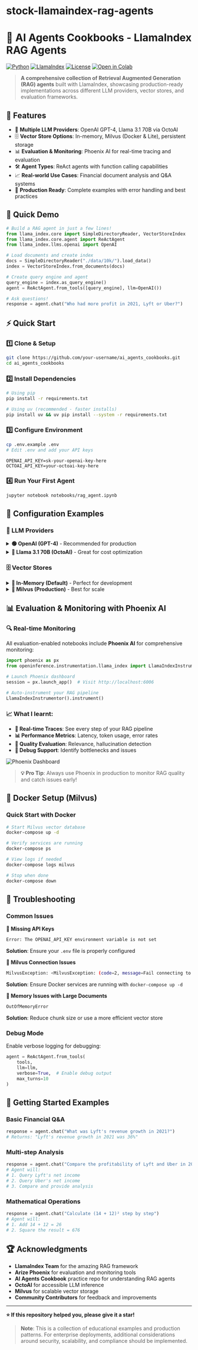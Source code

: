 # stock-llamaindex-rag-agents

# 🤖 AI Agents Cookbooks - LlamaIndex RAG Agents

[![Python](https://img.shields.io/badge/Python-3.8%2B-blue.svg)](https://python.org)
[![LlamaIndex](https://img.shields.io/badge/LlamaIndex-0.11.6-green.svg)](https://llamaindex.ai)
[![License](https://img.shields.io/badge/License-MIT-yellow.svg)](LICENSE)
[![Open in Colab](https://colab.research.google.com/assets/colab-badge.svg)](https://colab.research.google.com/github/ytang07/ai_agents_cookbooks/blob/main/llamaindex/llama31_8b_rag_agent.ipynb)

> **A comprehensive collection of Retrieval Augmented Generation (RAG) agents** built with LlamaIndex, showcasing production-ready implementations across different LLM providers, vector stores, and evaluation frameworks.

## 🌟 Features

- 🧠 **Multiple LLM Providers**: OpenAI GPT-4, Llama 3.1 70B via OctoAI
- 🗄️ **Vector Store Options**: In-memory, Milvus (Docker & Lite), persistent storage
- 📊 **Evaluation & Monitoring**: Phoenix AI for real-time tracing and evaluation
- 🛠️ **Agent Types**: ReAct agents with function calling capabilities
- 📈 **Real-world Use Cases**: Financial document analysis and Q&A systems
- 🚀 **Production Ready**: Complete examples with error handling and best practices

## 🎯 Quick Demo

```python
# Build a RAG agent in just a few lines!
from llama_index.core import SimpleDirectoryReader, VectorStoreIndex
from llama_index.core.agent import ReActAgent
from llama_index.llms.openai import OpenAI

# Load documents and create index
docs = SimpleDirectoryReader("./data/10k/").load_data()
index = VectorStoreIndex.from_documents(docs)

# Create query engine and agent
query_engine = index.as_query_engine()
agent = ReActAgent.from_tools([query_engine], llm=OpenAI())

# Ask questions!
response = agent.chat("Who had more profit in 2021, Lyft or Uber?")
```


## ⚡ Quick Start

### 1️⃣ **Clone & Setup**

```bash
git clone https://github.com/your-username/ai_agents_cookbooks.git
cd ai_agents_cookbooks
```

### 2️⃣ **Install Dependencies**

```bash
# Using pip
pip install -r requirements.txt

# Using uv (recommended - faster installs)
pip install uv && uv pip install --system -r requirements.txt
```

### 3️⃣ **Configure Environment**

```bash
cp .env.example .env
# Edit .env and add your API keys
```

```env
OPENAI_API_KEY=sk-your-openai-key-here
OCTOAI_API_KEY=your-octoai-key-here
```

### 4️⃣ **Run Your First Agent**

```bash
jupyter notebook notebooks/rag_agent.ipynb
```



## 🔧 Configuration Examples

### 🤖 LLM Providers

<details>
<summary><b>🟢 OpenAI (GPT-4)</b> - Recommended for production</summary>

```python
from llama_index.llms.openai import OpenAI

llm = OpenAI(
    model="gpt-4",
    temperature=0.1,
    max_tokens=512
)
```
**Pros**: High quality, reliable, function calling  
**Cons**: Higher cost, rate limits

</details>

<details>
<summary><b>🦙 Llama 3.1 70B (OctoAI)</b> - Great for cost optimization</summary>

```python
from llama_index.llms.openai_like import OpenAILike

llm = OpenAILike(
    model="meta-llama-3.1-70b-instruct",
    api_base="https://text.octoai.run/v1",
    api_key=os.environ["OCTOAI_API_KEY"],
    context_window=40000,
    is_function_calling_model=True
)
```
**Pros**: Lower cost, large context, open source  
**Cons**: Slightly lower quality than GPT-4

</details>

### 🗄️ Vector Stores

<details>
<summary><b>💾 In-Memory (Default)</b> - Perfect for development</summary>

```python
from llama_index.core import VectorStoreIndex

# Simple setup - no configuration needed!
index = VectorStoreIndex.from_documents(documents)
```
**Pros**: No setup required, fast for small datasets  
**Cons**: Not persistent, limited by RAM

</details>

<details>
<summary><b>🐳 Milvus (Production)</b> - Best for scale</summary>

```python
from llama_index.vector_stores.milvus import MilvusVectorStore

vector_store = MilvusVectorStore(
    host="localhost",
    port=19530,
    dim=1536,
    collection_name="documents",
    overwrite=False  # Preserve existing data
)
```
**Pros**: Highly scalable, persistent, production-ready  
**Cons**: Requires Docker setup

</details>

## 📊 Evaluation & Monitoring with Phoenix AI

### 🔍 Real-time Monitoring

All evaluation-enabled notebooks include **Phoenix AI** for comprehensive monitoring:

```python
import phoenix as px
from openinference.instrumentation.llama_index import LlamaIndexInstrumentor

# Launch Phoenix dashboard
session = px.launch_app()  # Visit http://localhost:6006

# Auto-instrument your RAG pipeline
LlamaIndexInstrumentor().instrument()
```

### 📈 What I learnt:

- **🔄 Real-time Traces**: See every step of your RAG pipeline
- **📊 Performance Metrics**: Latency, token usage, error rates
- **🎯 Quality Evaluation**: Relevance, hallucination detection
- **🐛 Debug Support**: Identify bottlenecks and issues

![Phoenix Dashboard](https://docs.arize.com/phoenix/_images/phoenix-rag-traces.png)

> **💡 Pro Tip**: Always use Phoenix in production to monitor RAG quality and catch issues early!

## 🐳 Docker Setup (Milvus)

### Quick Start with Docker

```bash
# Start Milvus vector database
docker-compose up -d

# Verify services are running
docker-compose ps

# View logs if needed
docker-compose logs milvus

# Stop when done
docker-compose down
```

## 🔧 Troubleshooting

### Common Issues

**🔑 Missing API Keys**
```bash
Error: The OPENAI_API_KEY environment variable is not set
```
**Solution**: Ensure your `.env` file is properly configured

**🐳 Milvus Connection Issues**
```bash
MilvusException: <MilvusException: (code=2, message=Fail connecting to server)>
```
**Solution**: Ensure Docker services are running with `docker-compose up -d`

**💾 Memory Issues with Large Documents**
```bash
OutOfMemoryError
```
**Solution**: Reduce chunk size or use a more efficient vector store

### Debug Mode

Enable verbose logging for debugging:
```python
agent = ReActAgent.from_tools(
    tools,
    llm=llm,
    verbose=True,  # Enable debug output
    max_turns=10
)
```

## 🚀 Getting Started Examples

### Basic Financial Q&A
```python
response = agent.chat("What was Lyft's revenue growth in 2021?")
# Returns: "Lyft's revenue growth in 2021 was 36%"
```

### Multi-step Analysis
```python
response = agent.chat("Compare the profitability of Lyft and Uber in 2021")
# Agent will:
# 1. Query Lyft's net income
# 2. Query Uber's net income  
# 3. Compare and provide analysis
```

### Mathematical Operations
```python
response = agent.chat("Calculate (14 + 12)² step by step")
# Agent will:
# 1. Add 14 + 12 = 26
# 2. Square the result = 676
```





## 🏆 Acknowledgments

- **LlamaIndex Team** for the amazing RAG framework
- **Arize Phoenix** for evaluation and monitoring tools
- **AI Agents Cookbook** practice repo for understanding RAG agents
- **OctoAI** for accessible LLM inference
- **Milvus** for scalable vector storage
- **Community Contributors** for feedback and improvements

---

**⭐ If this repository helped you, please give it a star!**

> **Note**: This is a collection of educational examples and production patterns. For enterprise deployments, additional considerations around security, scalability, and compliance should be implemented.
